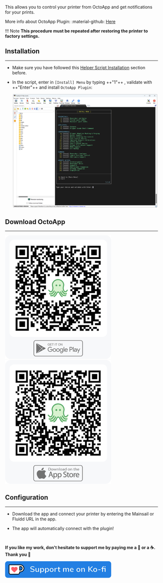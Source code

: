 This allows you to control your printer from OctoApp and get notifications for your prints.

More info about OctoApp Plugin: :material-github: [Here](https://github.com/crysxd/OctoApp-Plugin)

!!! Note
    **This procedure must be repeated after restoring the printer to factory settings.**


## Installation
<hr>

- Make sure you have followed this <a href="../../helper-script/helper-script-installation">Helper Script Installation</a> section before.

- In the script, enter in `[Install] Menu` by typing ++"1"++ , validate with ++"Enter"++ and install `OctoApp Plugin`:

    <img width="900" src="../../assets/img/Creality-Helper-Script/Install_Menu.png">


## Download OctoApp
<hr>

<a href="https://play.google.com/store/apps/details?id=de.crysxd.octoapp"><img width="350" src="../../assets/img/OctoApp-Plugin/OctoApp_Google_Play.png"></a>&nbsp;&nbsp;&nbsp;&nbsp;&nbsp;&nbsp;&nbsp;&nbsp;
<a href="https://apps.apple.com/us/app/octoapp-for-octoprint-klipper/id1658133862"><img width="350" src="../../assets/img/OctoApp-Plugin/OctoApp_App_Store.png"></a>


## Configuration
<hr>

- Download the app and connect your printer by entering the Mainsail or Fluidd URL in the app.
  
- The app will automatically connect with the plugin!

<br />

**If you like my work, don't hesitate to support me by paying me a 🍺 or a ☕. Thank you 🙂**

<a href="https://ko-fi.com/guilouz" target="_blank"><img width="350" src="../../assets/img/home/Ko-fi.png"></a>